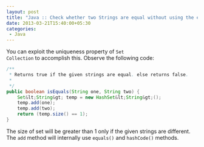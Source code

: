 ```yaml
---
layout: post
title: "Java :: Check whether two Strings are equal without using the equality(==) operator or the equals() method."
date: 2013-03-21T15:40:00+05:30
categories:
 - Java
---
```

You can exploit the uniqueness property of <code>Set Collection</code> to accomplish this.
Observe the following code:
``` java
/**
 * Returns true if the given strings are equal. else returns false.
 *
 */
public boolean isEquals(String one, String two) {
    Set&lt;String&gt; temp = new HashSet&lt;String&gt;();
    temp.add(one);
    temp.add(two);
    return (temp.size() == 1);
}
```
The size of set will be greater than 1 only if the given strings are different.  The <code>add</code> method will internally use <code>equals()</code> and <code>hashCode()</code> methods.
